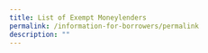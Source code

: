 ```yaml
---
title: List of Exempt Moneylenders
permalink: /information-for-borrowers/permalink
description: ""
---
```

